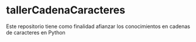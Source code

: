 # tallerCadenaCaracteres
Este repositorio tiene como finalidad afianzar los conocimientos en cadenas de caracteres en Python
